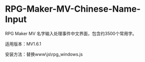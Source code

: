 # RPG-Maker-MV-Chinese-Name-Input
RPG Maker MV 名字输入处理事件中文界面，包含约3500个常用字。

适用版本：MV1.6.1

安装方法：替换www\js\rpg_windows.js
